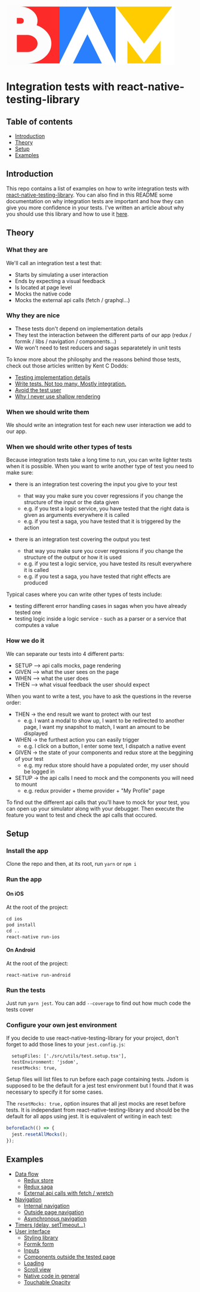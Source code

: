 ![BAM](./logo_BAM.png)

# Integration tests with react-native-testing-library

## Table of contents

- [Introduction](#introduction)
- [Theory](#theory)
- [Setup](#setup)
- [Examples](./src/utils/tests/documentation.md#list-of-examples)

## Introduction

This repo contains a list of examples on how to write integration tests with
[react-native-testing-library](https://github.com/callstack/react-native-testing-library).
You can also find in this README some documentation on why integration tests are important and how they can give you more confidence in your tests.
I've written an article about why you should use this library and how to use it [here](https://blog.bam.tech/developper-news/how-to-test-your-react-native-app).

## Theory

### What they are

We'll call an integration test a test that:

- Starts by simulating a user interaction
- Ends by expecting a visual feedback
- Is located at page level
- Mocks the native code
- Mocks the external api calls (fetch / graphql...)

### Why they are nice

- These tests don't depend on implementation details
- They test the interaction between the different parts of our app (redux / formik / libs / navigation / components...)
- We won't need to test reducers and sagas separatetely in unit tests

To know more about the philosphy and the reasons behind those tests,
check out those articles written by Kent C Dodds:

- [Testing implementation details](https://kentcdodds.com/blog/testing-implementation-details)
- [Write tests. Not too many. Mostly integration.](https://kentcdodds.com/blog/write-tests)
- [Avoid the test user](https://kentcdodds.com/blog/avoid-the-test-user)
- [Why I never use shallow rendering](https://kentcdodds.com/blog/why-i-never-use-shallow-rendering)

### When we should write them

We should write an integration test for each new user interaction we add to our app.

### When we should write other types of tests

Because integration tests take a long time to run, you can write lighter tests when it is possible.
When you want to write another type of test you need to make sure:

- there is an integration test covering the input you give to your test
  - that way you make sure you cover regressions if you change the structure of the input or the data given
  - e.g. if you test a logic service, you have tested that the right data is given as arguments everywhere it is called
  - e.g. if you test a saga, you have tested that it is triggered by the action
- there is an integration test covering the output you test

  - that way you make sure you cover regressions if you change the structure of the output or how it is used
  - e.g. if you test a logic service, you have tested its result everywhere it is called
  - e.g. if you test a saga, you have tested that right effects are produced

Typical cases where you can write other types of tests include:

- testing different error handling cases in sagas when you have already tested one
- testing logic inside a logic service - such as a parser or a service that computes a value

### How we do it

We can separate our tests into 4 different parts:

  - SETUP --> api calls mocks, page rendering
  - GIVEN --> what the user sees on the page
  - WHEN --> what the user does
  - THEN --> what visual feedback the user should expect

When you want to write a test, you have to ask the questions in the reverse order:

  - THEN -> the end result we want to protect with our test
    - e.g. I want a modal to show up, I want to be redirected to another page, I want my snapshot to match, I want an amount to be displayed
  - WHEN -> the furthest action you can easily trigger
    - e.g. I click on a button, I enter some text, I dispatch a native event
  - GIVEN -> the state of your components and redux store at the beggining of your test
    - e.g. my redux store should have a populated order, my user should be logged in
  - SETUP -> the api calls I need to mock and the components you will need to mount
    - e.g. redux provider + theme provider + "My Profile" page

To find out the different api calls that you'll have to mock for your test, you can open up your simulator along with your debugger. Then execute the feature you want to test and check the api calls that occured.

## Setup

### Install the app

Clone the repo and then, at its root, run
`yarn`
or
`npm i`

### Run the app

#### On iOS

At the root of the project:

```
cd ios
pod install
cd ..
react-native run-ios
```

#### On Android

At the root of the project:

```
react-native run-android
```

### Run the tests

Just run `yarn jest`. You can add `--coverage` to find out how much code the tests cover

### Configure your own jest environment

If you decide to use react-native-testing-library for your project, don't forget to add those lines to your `jest.config.js`:

```
  setupFiles: ['./src/utils/test.setup.tsx'],
  testEnvironment: 'jsdom',
  resetMocks: true,
```

Setup files will list files to run before each page containing tests. Jsdom is supposed to be the default for a
jest test environment but I found that it was necessary to specify it for some cases.

The `resetMocks: true,` option insures that all jest mocks are reset before tests.
It is independant from react-native-testing-library and should be the default for all apps using jest. It is equivalent of writing in each test:

```typescript
beforeEach(() => {
  jest.resetAllMocks();
});
```

## Examples

- [Data flow](./src/utils/tests/documentation.md#data-flow)
  - [Redux store](./src/utils/tests/documentation.md#redux-store)
  - [Redux saga](./src/utils/tests/documentation.md#redux-saga)
  - [External api calls with fetch / wretch](./src/utils/tests/documentation.md#external-api-calls-with-fetch-/-wretch)
- [Navigation](./src/utils/tests/documentation.md#navigation)
  - [Internal navigation](./src/utils/tests/documentation.md#internal-navigation)
  - [Outside page navigation](./src/utils/tests/documentation.md#outside-page-navigation)
  - [Asynchronous navigation](./src/utils/tests/documentation.md#asynchronous-navigation)
- [Timers (delay, setTimeout...)](./src/utils/tests/documentation.md#timers)
- [User interface](./src/utils/tests/documentation.md#user-interface)
  - [Styling library](./src/utils/tests/documentation.md#styling-library)
  - [Formik form](./src/utils/tests/documentation.md#formik-form)
  - [Inputs](./src/utils/tests/documentation.md#inputs)
  - [Components outside the tested page](./src/utils/tests/documentation.md#components-outside-the-tested-page)
  - [Loading](./src/utils/tests/documentation.md#loading)
  - [Scroll view](./src/utils/tests/documentation.md#scroll-view)
  - [Native code in general](./src/utils/tests/documentation.md#native-code-in-general)
  - [Touchable Opacity](./src/utils/tests/documentation.md#touchable-opacity)

